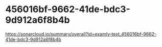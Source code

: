 # 456016bf-9662-41de-bdc3-9d912a6f8b4b
https://sonarcloud.io/summary/overall?id=examly-test_456016bf-9662-41de-bdc3-9d912a6f8b4b
